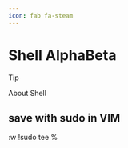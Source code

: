 ```yaml
---
icon: fab fa-steam
---
```


# Shell AlphaBeta

> [!TIP]
> About Shell


## save with sudo in VIM
:w !sudo tee %

